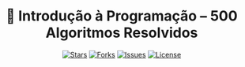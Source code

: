 <div align="center">

# 📘 Introdução à Programação – 500 Algoritmos Resolvidos  

[![Stars](https://img.shields.io/github/stars/carlos0ff/500-algoritmos-resolvidos?style=for-the-badge&color=yellow)](https://github.com/carlos0ff/500-algoritmos-resolvidos/stargazers)
[![Forks](https://img.shields.io/github/forks/carlos0ff/500-algoritmos-resolvidos?style=for-the-badge&color=blue)](https://github.com/carlos0ff/500-algoritmos-resolvidos/network/members)
[![Issues](https://img.shields.io/github/issues/carlos0ff/500-algoritmos-resolvidos?style=for-the-badge&color=green)](https://github.com/carlos0ff/500-algoritmos-resolvidos/issues)
[![License](https://img.shields.io/badge/LICENSE-MIT-green?style=for-the-badge)](LICENSE)

</div>
